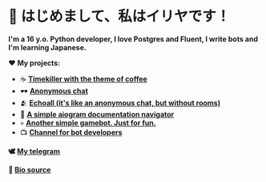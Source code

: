 # 👋 はじめまして、私はイリヤです！

**I'm a 16 y.o. Python developer, I love Postgres and Fluent, I write bots and I'm learning Japanese.**

**❤️ My projects:**
- ☕️ [**Timekiller with the theme of coffee**](https://t.me/kohimeka_bot)
- 🕶 [**Anonymous chat**](https://t.me/tokumei_chatto_bot)
- 🫂 [**Echoall (it's like an anonymous chat, but without rooms)**](https://t.me/kohiechoallbot)
- 📖 [**A simple aiogram documentation navigator**](https://t.me/aiodocbot)
- 💀 [**Another simple gamebot. Just for fun.**](http://t.me/buhoivodiybot)
- 📺 [**Channel for bot developers**](https://t.me/aiogram_hent)

**🕊 [My telegram](https://t.me/nullmatawasoradesu)**

**🔗 [Bio source](https://t.me/nulloremptybio/6)**
